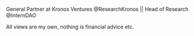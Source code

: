 General Partner at Kronos Ventures @ResearchKronos || Head of Research @InternDAO 

All views are my own, nothing is financial advice etc.